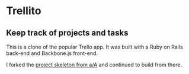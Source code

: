# Trellito

## Keep track of projects and tasks

This is a clone of the popular Trello app. It was built with a Ruby on Rails back-end and Backbone.js front-end.

I forked the [project skeleton from a/A](https://github.com/appacademy-demos/trellino/tree/skeleton) and continued to build from there.

